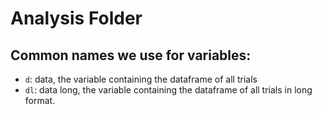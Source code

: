 # Analysis Folder

## Common names we use for variables:

- `d`: data, the variable containing the dataframe of all trials
- `dl`: data long, the variable containing the dataframe of all trials in long format. 
